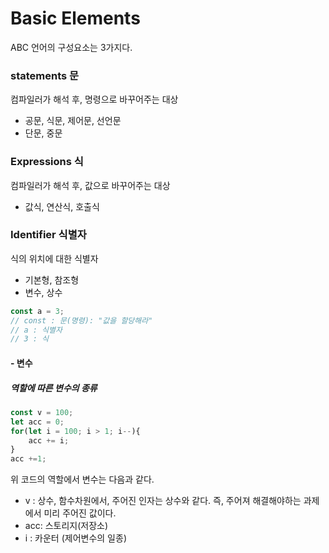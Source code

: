 # Basic Elements

ABC 언어의 구성요소는 3가지다.



### statements 문

컴파일러가 해석 후, 명령으로 바꾸어주는 대상

- 공문, 식문, 제어문, 선언문
- 단문, 중문



### Expressions 식

컴파일러가 해석 후, 값으로 바꾸어주는 대상

- 값식, 연산식, 호출식



### Identifier 식별자

식의 위치에 대한 식별자

- 기본형, 참조형
- 변수, 상수



```javascript
const a = 3;
// const : 문(명령): "값을 할당해라"
// a : 식별자
// 3 : 식
```



#### - 변수

##### 역할에 따른 변수의 종류

```javascript
const v = 100;
let acc = 0;
for(let i = 100; i > 1; i--){
    acc += i;
}
acc +=1;
```

위 코드의 역할에서 변수는 다음과 같다. 

- v : 상수, 함수차원에서, 주어진 인자는 상수와 같다. 즉, 주어져 해결해야하는 과제에서 미리 주어진 값이다.
- acc: 스토리지(저장소)
- i : 카운터 (제어변수의 일종)

